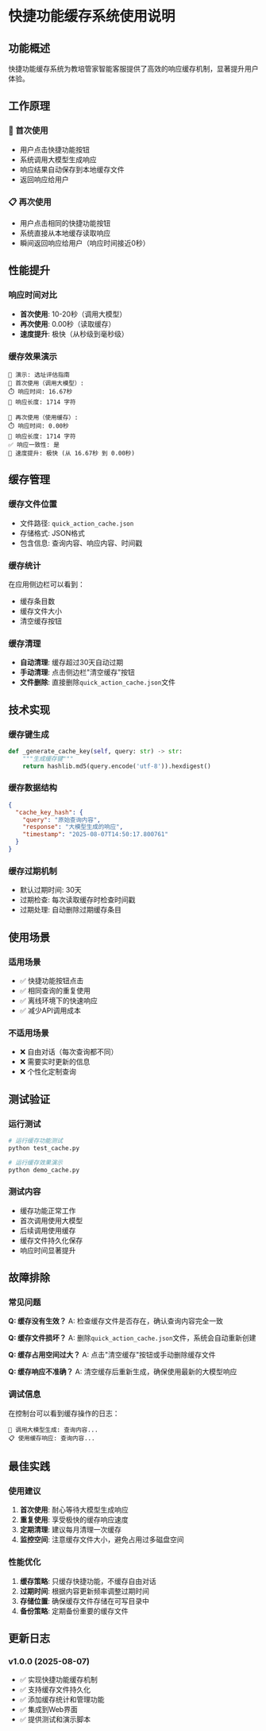 # 快捷功能缓存系统使用说明

## 功能概述

快捷功能缓存系统为教培管家智能客服提供了高效的响应缓存机制，显著提升用户体验。

## 工作原理

### 🚀 首次使用
- 用户点击快捷功能按钮
- 系统调用大模型生成响应
- 响应结果自动保存到本地缓存文件
- 返回响应给用户

### 📋 再次使用
- 用户点击相同的快捷功能按钮
- 系统直接从本地缓存读取响应
- 瞬间返回响应给用户（响应时间接近0秒）

## 性能提升

### 响应时间对比
- **首次使用**: 10-20秒（调用大模型）
- **再次使用**: 0.00秒（读取缓存）
- **速度提升**: 极快（从秒级到毫秒级）

### 缓存效果演示
```
🎯 演示: 选址评估指南
🔄 首次使用（调用大模型）:
⏱️ 响应时间: 16.67秒
📝 响应长度: 1714 字符

🔄 再次使用（使用缓存）:
⏱️ 响应时间: 0.00秒
📝 响应长度: 1714 字符
✅ 响应一致性: 是
🚀 速度提升: 极快 (从 16.67秒 到 0.00秒)
```

## 缓存管理

### 缓存文件位置
- 文件路径: `quick_action_cache.json`
- 存储格式: JSON格式
- 包含信息: 查询内容、响应内容、时间戳

### 缓存统计
在应用侧边栏可以看到：
- 缓存条目数
- 缓存文件大小
- 清空缓存按钮

### 缓存清理
- **自动清理**: 缓存超过30天自动过期
- **手动清理**: 点击侧边栏"清空缓存"按钮
- **文件删除**: 直接删除`quick_action_cache.json`文件

## 技术实现

### 缓存键生成
```python
def _generate_cache_key(self, query: str) -> str:
    """生成缓存键"""
    return hashlib.md5(query.encode('utf-8')).hexdigest()
```

### 缓存数据结构
```json
{
  "cache_key_hash": {
    "query": "原始查询内容",
    "response": "大模型生成的响应",
    "timestamp": "2025-08-07T14:50:17.800761"
  }
}
```

### 缓存过期机制
- 默认过期时间: 30天
- 过期检查: 每次读取缓存时检查时间戳
- 过期处理: 自动删除过期缓存条目

## 使用场景

### 适用场景
- ✅ 快捷功能按钮点击
- ✅ 相同查询的重复使用
- ✅ 离线环境下的快速响应
- ✅ 减少API调用成本

### 不适用场景
- ❌ 自由对话（每次查询都不同）
- ❌ 需要实时更新的信息
- ❌ 个性化定制查询

## 测试验证

### 运行测试
```bash
# 运行缓存功能测试
python test_cache.py

# 运行缓存效果演示
python demo_cache.py
```

### 测试内容
- 缓存功能正常工作
- 首次调用使用大模型
- 后续调用使用缓存
- 缓存文件持久化保存
- 响应时间显著提升

## 故障排除

### 常见问题

**Q: 缓存没有生效？**
A: 检查缓存文件是否存在，确认查询内容完全一致

**Q: 缓存文件损坏？**
A: 删除`quick_action_cache.json`文件，系统会自动重新创建

**Q: 缓存占用空间过大？**
A: 点击"清空缓存"按钮或手动删除缓存文件

**Q: 缓存响应不准确？**
A: 清空缓存后重新生成，确保使用最新的大模型响应

### 调试信息
在控制台可以看到缓存操作的日志：
```
🤖 调用大模型生成: 查询内容...
📋 使用缓存响应: 查询内容...
```

## 最佳实践

### 使用建议
1. **首次使用**: 耐心等待大模型生成响应
2. **重复使用**: 享受极快的缓存响应速度
3. **定期清理**: 建议每月清理一次缓存
4. **监控空间**: 注意缓存文件大小，避免占用过多磁盘空间

### 性能优化
1. **缓存策略**: 只缓存快捷功能，不缓存自由对话
2. **过期时间**: 根据内容更新频率调整过期时间
3. **存储位置**: 确保缓存文件存储在可写目录中
4. **备份策略**: 定期备份重要的缓存文件

## 更新日志

### v1.0.0 (2025-08-07)
- ✅ 实现快捷功能缓存机制
- ✅ 支持缓存文件持久化
- ✅ 添加缓存统计和管理功能
- ✅ 集成到Web界面
- ✅ 提供测试和演示脚本
